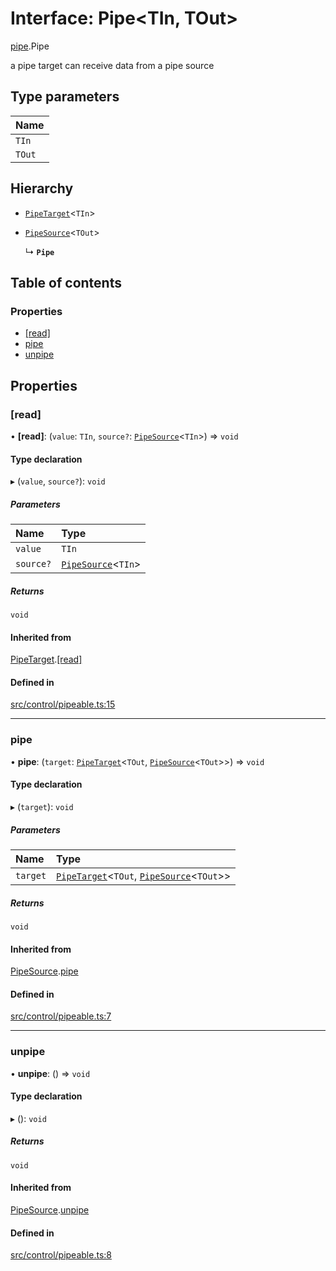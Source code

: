 # Interface: Pipe<TIn, TOut\>

[pipe](../wiki/pipe).Pipe

a pipe target can receive data from a pipe source

## Type parameters

| Name |
| :------ |
| `TIn` |
| `TOut` |

## Hierarchy

- [`PipeTarget`](../wiki/pipe.PipeTarget)<`TIn`\>

- [`PipeSource`](../wiki/pipe.PipeSource)<`TOut`\>

  ↳ **`Pipe`**

## Table of contents

### Properties

- [[read]](../wiki/pipe.Pipe#%5Bread%5D)
- [pipe](../wiki/pipe.Pipe#pipe)
- [unpipe](../wiki/pipe.Pipe#unpipe)

## Properties

### [read]

• **[read]**: (`value`: `TIn`, `source?`: [`PipeSource`](../wiki/pipe.PipeSource)<`TIn`\>) => `void`

#### Type declaration

▸ (`value`, `source?`): `void`

##### Parameters

| Name | Type |
| :------ | :------ |
| `value` | `TIn` |
| `source?` | [`PipeSource`](../wiki/pipe.PipeSource)<`TIn`\> |

##### Returns

`void`

#### Inherited from

[PipeTarget](../wiki/pipe.PipeTarget).[[read]](../wiki/pipe.PipeTarget#%5Bread%5D)

#### Defined in

[src/control/pipeable.ts:15](https://github.com/Semesse/flowp/blob/165e59c/src/control/pipeable.ts#L15)

___

### pipe

• **pipe**: (`target`: [`PipeTarget`](../wiki/pipe.PipeTarget)<`TOut`, [`PipeSource`](../wiki/pipe.PipeSource)<`TOut`\>\>) => `void`

#### Type declaration

▸ (`target`): `void`

##### Parameters

| Name | Type |
| :------ | :------ |
| `target` | [`PipeTarget`](../wiki/pipe.PipeTarget)<`TOut`, [`PipeSource`](../wiki/pipe.PipeSource)<`TOut`\>\> |

##### Returns

`void`

#### Inherited from

[PipeSource](../wiki/pipe.PipeSource).[pipe](../wiki/pipe.PipeSource#pipe)

#### Defined in

[src/control/pipeable.ts:7](https://github.com/Semesse/flowp/blob/165e59c/src/control/pipeable.ts#L7)

___

### unpipe

• **unpipe**: () => `void`

#### Type declaration

▸ (): `void`

##### Returns

`void`

#### Inherited from

[PipeSource](../wiki/pipe.PipeSource).[unpipe](../wiki/pipe.PipeSource#unpipe)

#### Defined in

[src/control/pipeable.ts:8](https://github.com/Semesse/flowp/blob/165e59c/src/control/pipeable.ts#L8)
